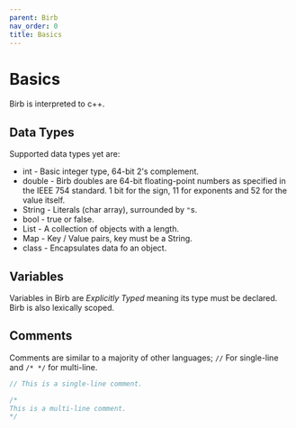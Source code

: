 ```yaml
---
parent: Birb
nav_order: 0
title: Basics
---
```


# Basics

Birb is interpreted to c++.

## Data Types

Supported data types yet are:

- int - Basic integer type, 64-bit 2's complement.
- double - Birb doubles are 64-bit floating-point numbers as specified in the IEEE 754 standard. 1 bit for the sign, 11 for exponents and 52 for the value itself.
- String - Literals (char array), surrounded by `"`s.
- bool - true or false.
- List - A collection of objects with a length.
- Map - Key / Value pairs, key must be a String.
- class - Encapsulates data fo an object.


## Variables

Variables in Birb are *Explicitly Typed* meaning its type must be declared. Birb is also lexically scoped.

## Comments

Comments are similar to a majority of other languages;
`//` For single-line and `/* */` for multi-line.

```dart
// This is a single-line comment.

/*
This is a multi-line comment.
*/
```